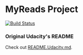 # MyReads Project
[![Build Status](https://travis-ci.com/pedrolopesme/reactnd-project-myreads-starter.svg?branch=master)](https://travis-ci.com/pedrolopesme/reactnd-project-myreads-starter)


### Original Udacity's README
Check out [README.Udacity.md](README.Udacity.md).
